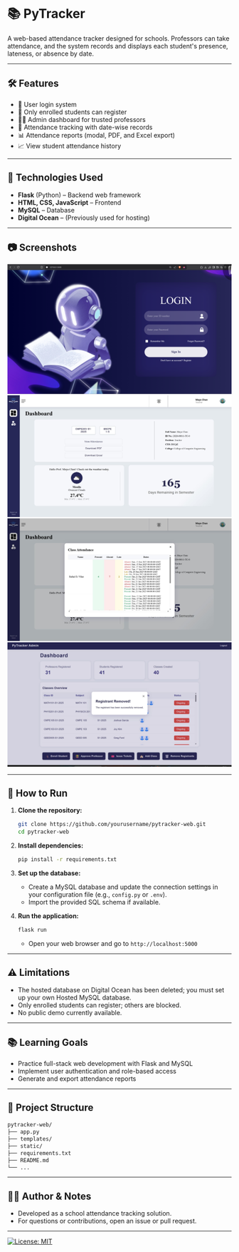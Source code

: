 # 📚 PyTracker

A web-based attendance tracker designed for schools. Professors can take attendance, and the system records and displays each student's presence, lateness, or absence by date.

---

## 🛠 Features

- 🔐 User login system  
- 📝 Only enrolled students can register  
- 🧑‍🏫 Admin dashboard for trusted professors  
- 📅 Attendance tracking with date-wise records  
- 📊 Attendance reports (modal, PDF, and Excel export)  
- 📈 View student attendance history  

---

## 🧰 Technologies Used

- **Flask** (Python) – Backend web framework  
- **HTML, CSS, JavaScript** – Frontend  
- **MySQL** – Database  
- **Digital Ocean** – (Previously used for hosting)  

---

## 📷 Screenshots
![alt text](image-3.png)
![alt text](image-1.png)
![alt text](image.png)
![alt text](image-2.png)

---

## 🚀 How to Run

1. **Clone the repository:**
   ```bash
   git clone https://github.com/yourusername/pytracker-web.git
   cd pytracker-web
   ```

2. **Install dependencies:**
   ```bash
   pip install -r requirements.txt
   ```

3. **Set up the database:**
   - Create a MySQL database and update the connection settings in your configuration file (e.g., `config.py` or `.env`).
   - Import the provided SQL schema if available.

4. **Run the application:**
   ```bash
   flask run
   ```
   - Open your web browser and go to `http://localhost:5000`

---

## ⚠️ Limitations

- The hosted database on Digital Ocean has been deleted; you must set up your own Hosted MySQL database.
- Only enrolled students can register; others are blocked.
- No public demo currently available.

---

## 📚 Learning Goals

- Practice full-stack web development with Flask and MySQL  
- Implement user authentication and role-based access  
- Generate and export attendance reports  

---

## 📁 Project Structure

```
pytracker-web/
├── app.py
├── templates/
├── static/
├── requirements.txt
├── README.md
└── ...
```

---

## 🙋‍♂️ Author & Notes

- Developed as a school attendance tracking solution.
- For questions or contributions, open an issue or pull request.

---

[![License: MIT](https://img.shields.io/badge/License-MIT-yellow.svg)](LICENSE)
